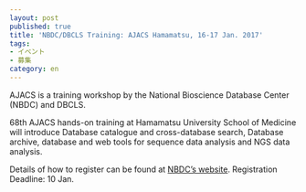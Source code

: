 ```yaml
---
layout: post
published: true
title: 'NBDC/DBCLS Training: AJACS Hamamatsu, 16-17 Jan. 2017'
tags:
- イベント
- 募集
category: en
---
```

AJACS is a training workshop by the National Bioscience Database Center (NBDC) and DBCLS.

 

68th AJACS hands-on training at Hamamatsu University School of Medicine will introduce Database catalogue and cross-database search, Database archive, database and web tools for sequence data analysis and NGS data analysis.

 

Details of how to register can be found at [NBDC’s website](http://events.biosciencedbc.jp/training/ajacs68). Registration Deadline: 10 Jan.